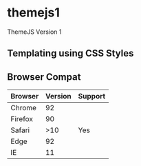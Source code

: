 # themejs1
ThemeJS Version 1


## Templating using CSS Styles



## Browser Compat

| Browser | Version | Support |
|---------|---------|---------|
| Chrome  | 92      |         |
| Firefox | 90      |         |
| Safari  | >10     | Yes     |
| Edge    | 92      |         |
| IE      | 11      |         |
